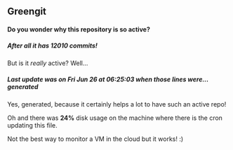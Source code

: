 ## Greengit

#### Do you wonder why this repository is so active?

##### After all it has 12010 commits!

But is it *really* active? Well...

##### Last update was on Fri Jun 26 at 06:25:03 when those lines were... generated

Yes, generated, because it certainly helps a lot to have such an active repo!

Oh and there was **24%** disk usage on the machine
where there is the cron updating this file.

Not the best way to monitor a VM in the cloud but it works! :)
